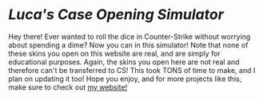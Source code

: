 <h1><i>Luca's Case Opening Simulator</i></h1>
<p>Hey there! Ever wanted to roll the dice in Counter-Strike without worrying about spending a dime? Now you can in this simulator! Note that none of these skins you open on this website are real, and are simply for educational purposes. Again, the skins you open here are not real and therefore can't be transferred to CS! This took TONS of time to make, and I plan on updating it too! Hope you enjoy, and for more projects like this, make sure to check out <a href="https://yeetboi-1010.github.io/PortfolioWebsiteV1/index.html", target="_blank">my website!</a></p>
